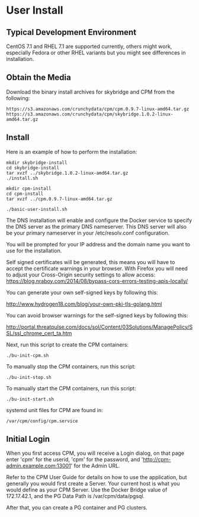 User Install
=================

Typical Development Environment
-------------------------------
CentOS 7.1 and RHEL 7.1 are supported currently, others might work, especially
Fedora or other RHEL variants but you might see differences in
installation.

Obtain the Media
------------------------------
Download the binary install archives for skybridge and CPM
from the following:
~~~~~~~~~~~~~~~~~
https://s3.amazonaws.com/crunchydata/cpm/cpm.0.9.7-linux-amd64.tar.gz
https://s3.amazonaws.com/crunchydata/cpm/skybridge.1.0.2-linux-amd64.tar.gz
~~~~~~~~~~~~~~~~~

Install
----------
Here is an example of how to perform the installation:

~~~~~~~~~~~~~~~~~
mkdir skybridge-install
cd skybridge-install
tar xvzf ../skybridge.1.0.2-linux-amd64.tar.gz
./install.sh

mkdir cpm-install
cd cpm-install
tar xvzf ../cpm.0.9.7-linux-amd64.tar.gz

./basic-user-install.sh
~~~~~~~~~~~~~~~~~

The DNS installation will enable and configure the Docker service
to specify the DNS server as the primary DNS nameserver.  This
DNS server will also be your primary nameserver in your /etc/resolv.conf
configuration.

You will be prompted for your IP address and the domain name
you want to use for the installation.

Self signed certificates will be generated, this means you will
have to accept the certificate warnings in your browser.  With Firefox
you will need to adjust your Cross-Origin security settings to 
allow access:
https://blog.nraboy.com/2014/08/bypass-cors-errors-testing-apis-locally/


You can generate your own self-signed keys by following this:

http://www.hydrogen18.com/blog/your-own-pki-tls-golang.html

You can avoid browser warnings for the self-signed keys by following this:

http://portal.threatpulse.com/docs/sol/Content/03Solutions/ManagePolicy/SSL/ssl_chrome_cert_ta.htm

Next, run this script to create the CPM containers:
~~~~~~~~~~~~~~~~~
./bu-init-cpm.sh
~~~~~~~~~~~~~~~~~

To manually stop the CPM containers, run this script:
~~~~~~~~~~~~~~~~~
./bu-init-stop.sh
~~~~~~~~~~~~~~~~~

To manually start the CPM containers, run this script:
~~~~~~~~~~~~~~~~~
./bu-init-start.sh
~~~~~~~~~~~~~~~~~

systemd unit files for CPM are found in:
~~~~~~~~~~~~~~~~~
/var/cpm/config/cpm.service
~~~~~~~~~~~~~~~~~

Initial Login
-------------
When you first access CPM, you will receive a Login dialog, on that
page enter 'cpm' for the userid, 'cpm' for the password, and
'http://cpm-admin.example.com:13001' for the Admin URL.

Refer to the CPM User Guide for details on how to use the application, but
generally you would first create a Server.  Your current host is
what you would define as your CPM Server.  Use the Docker Bridge value
of 172.17.42.1, and the PG Data Path is /var/cpm/data/pgsql.

After that, you can create a PG container and PG clusters.


